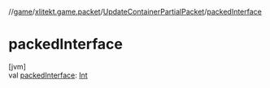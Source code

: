 //[game](../../../index.md)/[xlitekt.game.packet](../index.md)/[UpdateContainerPartialPacket](index.md)/[packedInterface](packed-interface.md)

# packedInterface

[jvm]\
val [packedInterface](packed-interface.md): [Int](https://kotlinlang.org/api/latest/jvm/stdlib/kotlin/-int/index.html)

